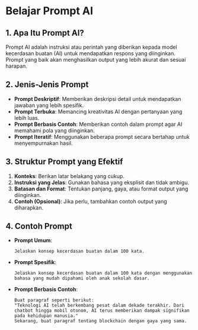 # Belajar Prompt AI

## 1. Apa Itu Prompt AI?
Prompt AI adalah instruksi atau perintah yang diberikan kepada model kecerdasan buatan (AI) untuk mendapatkan respons yang diinginkan. Prompt yang baik akan menghasilkan output yang lebih akurat dan sesuai harapan.

## 2. Jenis-Jenis Prompt
- **Prompt Deskriptif**: Memberikan deskripsi detail untuk mendapatkan jawaban yang lebih spesifik.
- **Prompt Terbuka**: Memancing kreativitas AI dengan pertanyaan yang lebih luas.
- **Prompt Berbasis Contoh**: Memberikan contoh dalam prompt agar AI memahami pola yang diinginkan.
- **Prompt Iteratif**: Menggunakan beberapa prompt secara bertahap untuk menyempurnakan hasil.

## 3. Struktur Prompt yang Efektif
1. **Konteks**: Berikan latar belakang yang cukup.
2. **Instruksi yang Jelas**: Gunakan bahasa yang eksplisit dan tidak ambigu.
3. **Batasan dan Format**: Tentukan panjang, gaya, atau format output yang diinginkan.
4. **Contoh (Opsional)**: Jika perlu, tambahkan contoh output yang diharapkan.

## 4. Contoh Prompt
- **Prompt Umum**:
  ```
  Jelaskan konsep kecerdasan buatan dalam 100 kata.
  ```
- **Prompt Spesifik**:
  ```
  Jelaskan konsep kecerdasan buatan dalam 100 kata dengan menggunakan bahasa yang mudah dipahami oleh anak sekolah dasar.
  ```
- **Prompt Berbasis Contoh**:
  ```
  Buat paragraf seperti berikut:
  "Teknologi AI telah berkembang pesat dalam dekade terakhir. Dari chatbot hingga mobil otonom, AI terus memberikan dampak signifikan pada kehidupan manusia."
  Sekarang, buat paragraf tentang blockchain dengan gaya yang sama.
  ```
